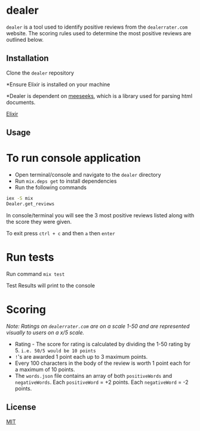 # dealer

`dealer` is a tool used to identify positive reviews from the `dealerrater.com` website. The scoring rules used to determine the most positive reviews are outlined below.

## Installation

Clone the `dealer` repository

\*Ensure Elixir is installed on your machine

\*Dealer is dependent on [meeseeks](https://github.com/mischov/meeseeks), which is a library used for parsing html documents.

[Elixir](https://elixir-lang.org/install.html)

## Usage

# To run console application

- Open terminal/console and navigate to the `dealer` directory
- Run `mix.deps get` to install dependencies
- Run the following commands

```bash
iex -S mix
Dealer.get_reviews
```

In console/terminal you will see the 3 most positive reviews listed along with the score they were given.

To exit press `ctrl + c` and then `a` then `enter`

# Run tests

Run command `mix test`

Test Results will print to the console

# Scoring

_Note: Ratings on `dealerrater.com` are on a scale 1-50 and are represented visually to users on a x/5 scale._

- Rating - The score for rating is calculated by dividing the 1-50 rating by 5. `i.e. 50/5 would be 10 points`
- `!`'s are awarded 1 point each up to 3 maximum points.
- Every 100 characters in the body of the review is worth 1 point each for a maximum of 10 points.
- The `words.json` file contains an array of both `positiveWords` and `negativeWords`. Each `positiveWord` = +2 points. Each `negativeWord` = -2 points.

## License

[MIT](https://choosealicense.com/licenses/mit/)
